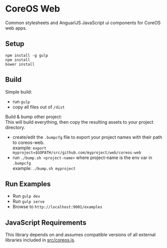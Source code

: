# CoreOS Web

Common stylesheets and AnguarlJS JavaScript ui components for CoreOS web apps.

## Setup
```
npm install -g gulp
npm install
bower install
```

## Build
Simple build:
- run `gulp`
- copy all files out of `/dist`

Build & bump other project:  
This will build everything, then copy the resulting assets to your project directory.  

- create/edit the `.bumpcfg` file to export your project names with their path to coreos-web.  
  example: `export myproject=$GOPATH/src/github.com/myproject/web/coreos-web`
- run `./bump.sh <project-name>` where project-name is the env var in `.bumpcfg`  
  example: `./bump.sh myproject`


## Run Examples
- Run `gulp dev`
- Run `gulp serve`
- Browse to `http://localhost:9001/examples`


## JavaScript Requirements
This library depends on and assumes compatible versions of all external libraries included in [src/coreos.js](blob/master/src/coreos.js).
